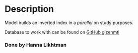 # Description

Model builds an inverted index in a _parallel_ on study purposes.

Database to work with can be found on [GitHub gizenmtl](https://github.com/gizenmtl/IMDB-Sentiment-Analysis-and-Text-Classification/tree/master/aclImdb)

### Done by Hanna Likhtman
